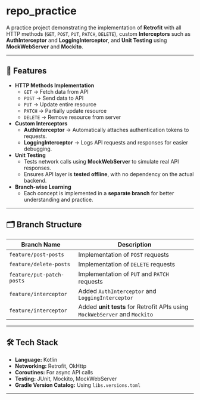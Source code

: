 # repo_practice

A practice project demonstrating the implementation of **Retrofit** with all HTTP methods (`GET`, `POST`, `PUT`, `PATCH`, `DELETE`), custom **Interceptors** such as **AuthInterceptor** and **LoggingInterceptor**, and **Unit Testing** using **MockWebServer** and **Mockito**.

---

## 🚀 Features
- **HTTP Methods Implementation**
  - `GET` → Fetch data from API
  - `POST` → Send data to API
  - `PUT` → Update entire resource
  - `PATCH` → Partially update resource
  - `DELETE` → Remove resource from server
- **Custom Interceptors**
  - **AuthInterceptor** → Automatically attaches authentication tokens to requests.
  - **LoggingInterceptor** → Logs API requests and responses for easier debugging.
- **Unit Testing**
  - Tests network calls using **MockWebServer** to simulate real API responses.
  - Ensures API layer is **tested offline**, with no dependency on the actual backend.
- **Branch-wise Learning**
  - Each concept is implemented in a **separate branch** for better understanding and practice.

---

## 🗂️ Branch Structure
| Branch Name                | Description |
|----------------------------|-------------|
| `feature/post-posts`       | Implementation of `POST` requests |
| `feature/delete-posts`     | Implementation of `DELETE` requests |
| `feature/put-patch-posts`  | Implementation of `PUT` and `PATCH` requests |
| `feature/interceptor`      | Added `AuthInterceptor` and `LoggingInterceptor` |
| `feature/interceptor`       | Added **unit tests** for Retrofit APIs using `MockWebServer` and `Mockito` |

---

## 🛠️ Tech Stack
- **Language:** Kotlin
- **Networking:** Retrofit, OkHttp
- **Coroutines:** For async API calls
- **Testing:** JUnit, Mockito, MockWebServer
- **Gradle Version Catalog:** Using `libs.versions.toml`

---
